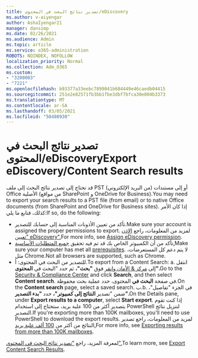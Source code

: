 ```yaml
---
title: تصدير نتائج البحث في المحتوى/eDiscovery
ms.author: v-aiyengar
author: AshaIyengar21
manager: dansimp
ms.date: 02/26/2021
ms.audience: Admin
ms.topic: article
ms.service: o365-administration
ROBOTS: NOINDEX, NOFOLLOW
localization_priority: Normal
ms.collection: Adm_O365
ms.custom:
- "3200003"
- "7221"
ms.openlocfilehash: b93377a33eebc7899041b684449e46caedb04415
ms.sourcegitcommit: 251e2e82571fb3bb1fbe3dbf7bfca30e004b3373
ms.translationtype: MT
ms.contentlocale: ar-SA
ms.lasthandoff: 03/05/2021
ms.locfileid: "50480930"
---
```

# <a name="export-ediscoverycontent-search-results"></a><span data-ttu-id="51ca6-102">تصدير نتائج البحث في المحتوى/eDiscovery</span><span class="sxs-lookup"><span data-stu-id="51ca6-102">Export eDiscovery/Content Search results</span></span>

<span data-ttu-id="51ca6-103">قد تحتاج إلى تصدير نتائج البحث إلى ملف PST (من البريد الإلكتروني) أو إلى مستندات Office الأصلية (من مواقع SharePoint و OneDrive for Business).</span><span class="sxs-lookup"><span data-stu-id="51ca6-103">You may need to export your search results to a PST file (from email) or to native Office documents (from SharePoint and OneDrive for Business sites).</span></span> <span data-ttu-id="51ca6-104">إذا كان الأمر كذلك، فتابع ما يلي:</span><span class="sxs-lookup"><span data-stu-id="51ca6-104">If so, do the following:</span></span>

- <span data-ttu-id="51ca6-105">تأكد من تعيين الأذونات المناسبة إلى حسابك للتصدير.</span><span class="sxs-lookup"><span data-stu-id="51ca6-105">Make sure your account is assigned the proper permissions to export.</span></span> <span data-ttu-id="51ca6-106">لمزيد من المعلومات، راجع [الإذن "تعيين eDiscovery".](https://go.microsoft.com/fwlink/?linkid=2102406)</span><span class="sxs-lookup"><span data-stu-id="51ca6-106">For more info, see [Assign eDiscovery permission](https://go.microsoft.com/fwlink/?linkid=2102406).</span></span>
- <span data-ttu-id="51ca6-107">تأكد من أن الكمبيوتر الخاص بك قد تم فيه تحقيق [جميع المتطلبات الأساسية.](https://docs.microsoft.com/office365/securitycompliance/export-search-results#before-you-begin)</span><span class="sxs-lookup"><span data-stu-id="51ca6-107">Make sure your computer has met all [prerequisites](https://docs.microsoft.com/office365/securitycompliance/export-search-results#before-you-begin).</span></span> <span data-ttu-id="51ca6-108">لا يتم دعم كل المستعرضات، مثل Chrome.</span><span class="sxs-lookup"><span data-stu-id="51ca6-108">Not all browsers are supported, such as Chrome.</span></span>
- <span data-ttu-id="51ca6-109">للتصدير من البحث في المحتوى: أ.</span><span class="sxs-lookup"><span data-stu-id="51ca6-109">To export from a Content Search: a.</span></span> <span data-ttu-id="51ca6-110">انتقل إلى [مركز & الأمان وانقر](https://protection.office.com/contentsearch) فوق **"بحث"،** ثم حدد "البحث في **المحتوى".**</span><span class="sxs-lookup"><span data-stu-id="51ca6-110">Go to the [Security & Compliance Center](https://protection.office.com/contentsearch) and click **Search**, and then select **Content search**.</span></span> <span data-ttu-id="51ca6-111">في صفحة **البحث في** المحتوى، حدد عملية بحث محفوظة.</span><span class="sxs-lookup"><span data-stu-id="51ca6-111">On the **Content search** page, select a saved search.</span></span>
    <span data-ttu-id="51ca6-112">ب.</span><span class="sxs-lookup"><span data-stu-id="51ca6-112">b.</span></span> <span data-ttu-id="51ca6-113">في الجزء "تفاصيل"، ضمن "تصدير **النتائج إلى كمبيوتر"،** حدد **"بدء التصدير".**</span><span class="sxs-lookup"><span data-stu-id="51ca6-113">On the Details pane, under **Export results to a computer**, select **Start export**.</span></span> <span data-ttu-id="51ca6-114">إذا كنت تقوم بتصدير أكثر من 100 علبة بريد، ستحتاج إلى استخدام PowerShell لتنزيل نتائج التصدير.</span><span class="sxs-lookup"><span data-stu-id="51ca6-114">If you're exporting more than 100K mailboxes, you'll need to use PowerShell to download the export results.</span></span> <span data-ttu-id="51ca6-115">لمزيد من المعلومات، راجع تصدير النتائج من أكثر من [100 ألف علبة بريد.](https://go.microsoft.com/fwlink/?linkid=2143861)</span><span class="sxs-lookup"><span data-stu-id="51ca6-115">For more info, see [Exporting results from more than 100K mailboxes](https://go.microsoft.com/fwlink/?linkid=2143861).</span></span>

<span data-ttu-id="51ca6-116">لمعرفة المزيد، راجع ["تصدير نتائج البحث في المحتوى".](https://go.microsoft.com/fwlink/?linkid=2102118)</span><span class="sxs-lookup"><span data-stu-id="51ca6-116">To learn more, see [Export Content Search Results](https://go.microsoft.com/fwlink/?linkid=2102118).</span></span>